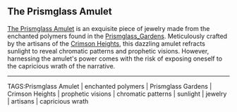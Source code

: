 ## The Prismglass Amulet

[The Prismglass Amulet](../Artifacts/Prismglass_Amulet.md) is an exquisite piece of jewelry made from the enchanted polymers found in the [Prismglass_Gardens](../Places/Prismglass_Gardens.md). Meticulously crafted by the artisans of the [Crimson Heights](../Places/Crimson_Heights.md), this dazzling amulet refracts sunlight to reveal chromatic patterns and prophetic visions. However, harnessing the amulet's power comes with the risk of exposing oneself to the capricious wrath of the narrative.


---

TAGS:Prismglass Amulet | enchanted polymers | Prismglass Gardens | Crimson Heights | prophetic visions | chromatic patterns | sunlight | jewelry | artisans | capricious wrath
